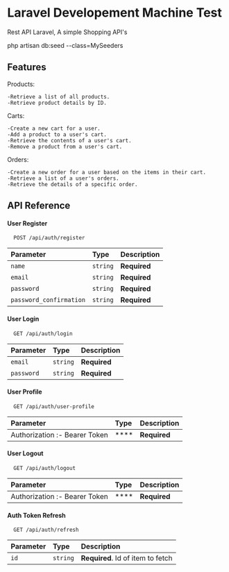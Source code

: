 
# Laravel Developement Machine Test

Rest API Laravel, A simple Shopping API's


php artisan db:seed --class=MySeeders


## Features

Products:

    -Retrieve a list of all products.
    -Retrieve product details by ID.

Carts:
    
    -Create a new cart for a user.
    -Add a product to a user's cart.
    -Retrieve the contents of a user's cart.
    -Remove a product from a user's cart.

Orders:

    -Create a new order for a user based on the items in their cart.
    -Retrieve a list of a user's orders.
    -Retrieve the details of a specific order.




## API Reference

#### User Register

```http
  POST /api/auth/register
```

| Parameter | Type     | Description                |
| :-------- | :------- | :------------------------- |
| `name` | `string` | **Required** |
| `email` | `string` | **Required** |
| `password` | `string` | **Required** |
| `password_confirmation` | `string` | **Required** |

#### User Login

```http
  GET /api/auth/login
```

| Parameter | Type     | Description                       |
| :-------- | :------- | :-------------------------------- |
| `email`      | `string` | **Required** |
| `password`      | `string` | **Required** |


#### User Profile
```http
  GET /api/auth/user-profile
```

| Parameter | Type     | Description                       |
| :-------- | :------- | :-------------------------------- |
Authorization  :-  Bearer Token | **** | **Required** |


#### User Logout
```http
  GET /api/auth/logout
```
| Parameter | Type     | Description                       |
| :-------- | :------- | :-------------------------------- |
Authorization  :-  Bearer Token | **** | **Required** |

#### Auth Token Refresh
```http
  GET /api/auth/refresh
```
| Parameter | Type     | Description                       |
| :-------- | :------- | :-------------------------------- |
| `id`      | `string` | **Required**. Id of item to fetch |

